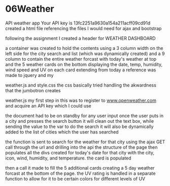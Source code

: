 # 06Weather
API weather app 
Your API key is 13fc2251a9630a154a211acff09cd91d
created a html file 
referencing the files I would need for ajax and bootstrap

following the assignment I created a header for WEATHER DASHBOARD 

a container was created to hold the contents using a 3 column width on the left side for the city search and list (which was dynamically created) and a 9 column to contain the entire weather forcast with today's weather at top and the 
5 weather cards on the bottom displaying the date, temp, humidity, wind speed and UV on each card extending from today 
a reference was made to jquery and my 

weather.js and style.css 
the css basically tried handling the akwardness that the jumbotron creates 

weather.js 
my first step in this was to register to www.openweather.com and acquire an API key which I could use 

the document had to be on standby for any user input 
once the user puts in a city and presses the search button it will 
clean out the text box, while sending the value to the var to do the search 
it will also be dynamically added to the list of cities which the user has searched 

the function is sent to search for the weather for that city using the ajax GET call through the url and drilling into the api 
the structure of the page then populates all the divs created for today's date for that city with the 
city, icon, wind, humidity, and temperature. 
the card is populated 

then a call it made to fill the 5 additional cards creating a 5 day weather forcast at the bottom of the page. 
the UV rating is handled in a separate function to allow for it to be certain colors for different levels of UV 

  
  